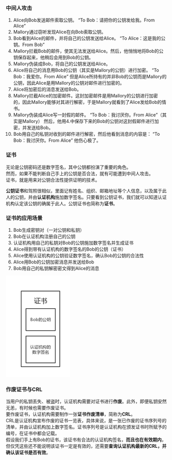 ### 中间人攻击
1. Alice向Bob发送邮件索取公钥。
“To Bob：请把你的公钥发给我。From Alice”
2. Mallory通过窃听发现Alice在向Bob索取公钥。
3. Bob看到Alice的邮件，并将自己的公钥发送给Alice。
“To Alice：这是我的公钥。From Bob”
4. Mallory拦截Bob的邮件，使其无法发送给Alice。然后，他悄悄地将Bob的公钥保存起来，他稍后会用到Bob的公钥。
5. Mallory伪装成Bob，将自己的公钥发送给Alice。
6. Alice将自己的消息用Bob的公钥（其实是Mallory的公钥）进行加密。
“To Bob：我爱你。From Alice”
但是Alice所持有的并非Bob的公钥而是Mallory的公钥，因此Alice是用Mallory的公钥对邮件进行加密的。
7. Alice将加密后的消息发送给Bob。
8. Mallory拦截Alice的加密邮件。这封加密邮件是用Mallory的公钥进行加密的，因此Mallory能够对其进行解密，于是Mallory就看到了Alice发给Bob的情书。
9. Mallory伪装成Alice写一封假的邮件。
“To Bob：我讨厌你。From Alice”（其实是Mallory）
然后，他用4.中保存下来的Bob的公钥对这封假邮件进行加密，并发送给Bob。
10. Bob用自己的私钥对收到的邮件进行解密，然后他看到消息的内容是：
“To Bob：我讨厌你。From Alice”
他伤心极了。

### 证书
无论是公钥密码还是数字签名，其中公钥都扮演了重要的角色。  
然而，如果不能判断自己手上的公钥是否合法，就有可能遭到中间人攻击。  
证书，就是用来对公钥合法性提供证明的技术。

**公钥证书**和驾照很相似，里面记有姓名、组织、邮箱地址等个人信息，以及属于此人的公钥，并由**认证机构**施加数字签名。只要看到公钥证书，我们就可以知道认证机构认定该公钥的确属于此人。公钥证书也简称为**证书**。

### 证书的应用场景
1. Bob生成密钥对（一对公钥和私钥）
2. Bob在认证机构注册自己的公钥
3. 认证机构用自己的私钥对Bob的公钥施加数字签名并生成证书
4. Alice得到带有认证机构的数字签名的Bob的公钥（证书）
5. Alice使用认证机构的公钥验证数字签名，确认Bob的公钥的合法性
6. Alice用Bob的公钥加密消息并发送给Bob
7. Bob用自己的私钥解密密文得到Alice的消息

![证书](picture/证书.jpg)
### 作废证书与CRL
当用户的私钥丢失、被盗时，认证机构需要对证书进行**作废**。此外，即便私钥安然无恙，有时候也需要作废证书。  
要作废证书，认证机构需要制作一张**证书作废清单**，简称为**CRL**。  
CRL是认证机构宣布作废的证书一览表，具体来说，是一张已作废的证书序列号的清单，并由认证机构加上数字签名。证书序列号是认证机构在颁发证书时所赋予的编号，在证书中都会记载。  
假设我们手上有Bob的证书，该证书有合法的认证机构签名，**而且也在有效期内**，但仅凭这些还不能说明该证书一定是有效的，还需要**查询认证机构最新的CRL，并确认该证书是否有效**。
